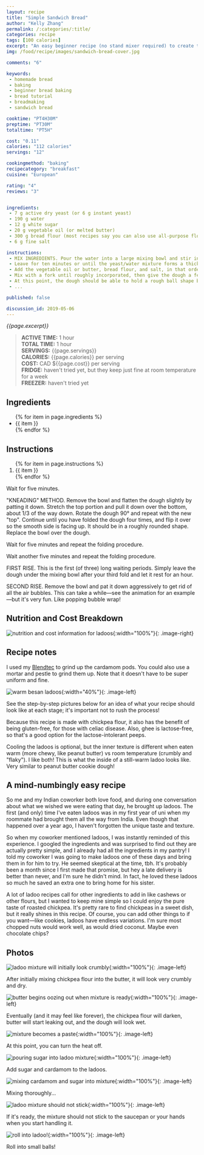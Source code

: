 ```yaml
---
layout: recipe
title: "Simple Sandwich Bread"
author: "Kelly Zhang"
permalink: /:categories/:title/
categories: recipe
tags: [100 calories]
excerpt: "An easy beginner recipe (no stand mixer required) to create the most versatile of breads: a perfectly light, fluffy sandwich loaf, like the kind you'd find at the grocery store."
img: /food/recipe/images/sandwich-bread-cover.jpg

comments: "6"

keywords:
 - homemade bread
 - baking
 - beginner bread baking
 - bread tutorial
 - breadmaking
 - sandwich bread

cooktime: "PT4H30M"
preptime: "PT30M"
totaltime: "PT5H"

cost: "0.11"
calories: "112 calories"
servings: "12"

cookingmethod: "baking"
recipecategory: "breakfast"
cuisine: "European"

rating: "4"
reviews: "3"


ingredients:
 - 7 g active dry yeast (or 6 g instant yeast)
 - 190 g water
 - 12 g white sugar
 - 20 g vegetable oil (or melted butter)
 - 300 g bread flour (most recipes say you can also use all-purpose flour, but I find all-purpose flour more sticky and hard to use)
 - 6 g fine salt

instructions:
 - MIX INGREDIENTS. Pour the water into a large mixing bowl and stir in the yeast and sugar.
 - Leave for ten minutes or until the yeast/water mixture forms a thick, foamy top layer (skip this step if you're using instant yeast).
 - Add the vegetable oil or butter, bread flour, and salt, in that order.
 - Mix with a fork until roughly incorporated, then give the dough a few squeezes with your hands. Wipe the sides of the bowl with the dough if there are any large clumps of dough still clinging to the walls.
 - At this point, the dough should be able to hold a rough ball shape but still be quite sticky and gooey. If it is sticking ALL OVER your fingers when you pull away, rather than mostly lifting off with ease, your dough is too sticky. Try kneading for a minute more and if that doesn't work, add more flour 1 tbsp at a time. Turn the dough out onto the (clean!!) counter and flip the bowl over top, so it's covering the dough. (I've always used bread flour for this recipe and have never had the dough stick to the counter, but you may want to sprinkle a little bit of flour in case if you are using all-purpose flour or if your dough seems extremely sticky.)
 - ...

published: false

discussion_id: 2019-05-06
---
```




*{{page.excerpt}}*

> **ACTIVE TIME:** 1 hour  
> **TOTAL TIME:** 1 hour  
> **SERVINGS:** {{page.servings}}  
> **CALORIES:** {{page.calories}} per serving  
> **COST:** CAD ${{page.cost}} per serving  
> **FRIDGE:** haven't tried yet, but they keep just fine at room temperature for a week  
> **FREEZER:** haven't tried yet

## Ingredients

<ul>
  {% for item in page.ingredients %}
    <li>{{ item }}</li>
  {% endfor %}
</ul>

## Instructions

<ol>
  {% for item in page.instructions %}
    <li>{{ item }}</li>
  {% endfor %}
</ol>

Wait for five minutes.

"KNEADING" METHOD. Remove the bowl and flatten the dough slightly by patting it down. Stretch the top portion and pull it down over the bottom, about 1/3 of the way down. Rotate the dough 90° and repeat with the new "top". Continue until you have folded the dough four times, and flip it over so the smooth side is facing up. It should be in a roughly rounded shape. Replace the bowl over the dough.

Wait for five minutes and repeat the folding procedure.

Wait another five minutes and repeat the folding procedure.

FIRST RISE. This is the first (of three) long waiting periods. Simply leave the dough under the mixing bowl after your third fold and let it rest for an hour.

SECOND RISE. Remove the bowl and pat it down aggressively to get rid of all the air bubbles. This can take a while—see the animation for an example—but it's very fun. Like popping bubble wrap!


## Nutrition and Cost Breakdown

![nutrition and cost information for ladoos](/food/recipe/images/easiest-ladoos-ever-nutrition.jpg){:width="100%"}{: .image-right}

## Recipe notes

I used my [Blendtec](https://amzn.to/2FrvF89) to grind up the cardamom pods. You could also use a mortar and pestle to grind them up. Note that it doesn't have to be super uniform and fine.

![warm besan ladoos](/food/recipe/images/easiest-ladoos-ever.jpg){:width="40%"}{: .image-left}

See the step-by-step pictures below for an idea of what your recipe should look like at each stage; it's important not to rush the process!

Because this recipe is made with chickpea flour, it also has the benefit of being gluten-free, for those with celiac disease. Also, ghee is lactose-free, so that's a good option for the lactose-intolerant peeps.

Cooling the ladoos is optional, but the inner texture is different when eaten warm (more chewy, like peanut butter) vs room temperature (crumbly and "flaky"). I like both! This is what the inside of a still-warm ladoo looks like. Very similar to peanut butter cookie dough!

## A mind-numbingly easy recipe

So me and my Indian coworker both love food, and during one conversation about what we wished we were eating that day, he brought up ladoos. The first (and only) time I've eaten ladoos was in my first year of uni when my roommate had brought them all the way from India. Even though that happened over a year ago, I haven't forgotten the unique taste and texture.

So when my coworker mentioned ladoos, I was instantly reminded of this experience. I googled the ingredients and was surprised to find out they are actually pretty simple, and I already had all the ingredients in my pantry! I told my coworker I was going to make ladoos one of these days and bring them in for him to try. He seemed skeptical at the time, tbh. It's probably been a month since I first made that promise, but hey a late delivery is better than never, and I'm sure he didn't mind. In fact, he loved these ladoos so much he saved an extra one to bring home for his sister.

A lot of ladoo recipes call for other ingredients to add in like cashews or other flours, but I wanted to keep mine simple so I could enjoy the pure taste of roasted chickpea. It's pretty rare to find chickpeas in a sweet dish, but it really shines in this recipe. Of course, you can add other things to if you want—like cookies, ladoos have endless variations. I'm sure most chopped nuts would work well, as would dried coconut. Maybe even chocolate chips?

## Photos

![ladoo mixture will initially look crumbly](/food/recipe/images/easiest-ladoos-ever-1.jpg){:width="100%"}{: .image-left}

After initially mixing chickpea flour into the butter, it will look very crumbly and dry.

![butter begins oozing out when mixture is ready](/food/recipe/images/easiest-ladoos-ever-2.jpg){:width="100%"}{: .image-left}

Eventually (and it may feel like forever), the chickpea flour will darken, butter will start leaking out, and the dough will look wet.

![mixture becomes a paste](/food/recipe/images/easiest-ladoos-ever-3.jpg){:width="100%"}{: .image-left}

At this point, you can turn the heat off.

![pouring sugar into ladoo mixture](/food/recipe/images/easiest-ladoos-ever-4.jpg){:width="100%"}{: .image-left}

Add sugar and cardamom to the ladoos.

![mixing cardamom and sugar into mixture](/food/recipe/images/easiest-ladoos-ever-5.jpg){:width="100%"}{: .image-left}

Mixing thoroughly...

![ladoo mixture should not stick](/food/recipe/images/easiest-ladoos-ever-6.jpg){:width="100%"}{: .image-left}

If it's ready, the mixture should not stick to the saucepan or your hands when you start handling it.

![roll into ladoo!](/food/recipe/images/easiest-ladoos-ever-7.jpg){:width="100%"}{: .image-left}

Roll into small balls!
